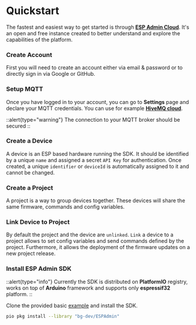 # Quickstart

The fastest and easiest way to get started is through [**ESP Admin Cloud**](https://app.esp-admin.tn). It's an open and free instance created to better understand and explore the capabilities of the platform.

### Create Account

First you will need to create an account either via email & password or to directly sign in via Google or GitHub.

### Setup MQTT

Once you have logged in to your account, you can go to **Settings** page and declare your MQTT credentials. You can use for example [**HiveMQ cloud**](https://www.hivemq.com).

::alert{type="warning"}
The connection to your MQTT broker should be secured
::

### Create a Device

A device is an ESP based hardware running the SDK. It should be identified by a unique `name` and assigned a secret `API Key` for authentication. Once created, a unique `identifier` or `deviceId` is automatically assigned to it and cannot be changed.

### Create a Project

A project is a way to group devices together. These devices will share the same firmware, commands and config variables.

### Link Device to Project

By default the project and the device are `unlinked`. `Link` a device to a project allows to set config variables and send commands defined by the project. Furthermore, it allows the deployment of the firmware updates on a new project release.

### Install ESP Admin SDK

::alert{type="info"}
Currently the SDK is distributed on **PlatformIO** registry, works on top of **Arduino** framework and supports only **espressif32** platform.
::

Clone the provided basic [example](https://registry.platformio.org/libraries/bg-dev/ESPAdmin/examples/basic) and install the SDK.

```bash
pio pkg install --library "bg-dev/ESPAdmin"
```